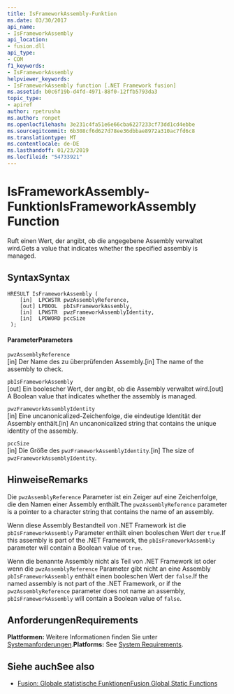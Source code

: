 ```yaml
---
title: IsFrameworkAssembly-Funktion
ms.date: 03/30/2017
api_name:
- IsFrameworkAssembly
api_location:
- fusion.dll
api_type:
- COM
f1_keywords:
- IsFrameworkAssembly
helpviewer_keywords:
- IsFrameworkAssembly function [.NET Framework fusion]
ms.assetid: b0c6f19b-d4fd-4971-88f0-12ffb5793da3
topic_type:
- apiref
author: rpetrusha
ms.author: ronpet
ms.openlocfilehash: 3e231c4fa51e6e66cba6227233cf73dd1cd4ebbe
ms.sourcegitcommit: 6b308cf6d627d78ee36dbbae8972a310ac7fd6c8
ms.translationtype: MT
ms.contentlocale: de-DE
ms.lasthandoff: 01/23/2019
ms.locfileid: "54733921"
---
```

# <a name="isframeworkassembly-function"></a><span data-ttu-id="7d61d-102">IsFrameworkAssembly-Funktion</span><span class="sxs-lookup"><span data-stu-id="7d61d-102">IsFrameworkAssembly Function</span></span>
<span data-ttu-id="7d61d-103">Ruft einen Wert, der angibt, ob die angegebene Assembly verwaltet wird.</span><span class="sxs-lookup"><span data-stu-id="7d61d-103">Gets a value that indicates whether the specified assembly is managed.</span></span>  
  
## <a name="syntax"></a><span data-ttu-id="7d61d-104">Syntax</span><span class="sxs-lookup"><span data-stu-id="7d61d-104">Syntax</span></span>  
  
```  
HRESULT IsFrameworkAssembly (  
    [in]  LPCWSTR pwzAssemblyReference,  
    [out] LPBOOL  pbIsFrameworkAssembly,  
    [in]  LPWSTR  pwzFrameworkAssemblyIdentity,  
    [in]  LPDWORD pccSize  
 );  
```  
  
#### <a name="parameters"></a><span data-ttu-id="7d61d-105">Parameter</span><span class="sxs-lookup"><span data-stu-id="7d61d-105">Parameters</span></span>  
 `pwzAssemblyReference`  
 <span data-ttu-id="7d61d-106">[in] Der Name des zu überprüfenden Assembly.</span><span class="sxs-lookup"><span data-stu-id="7d61d-106">[in] The name of the assembly to check.</span></span>  
  
 `pbIsFrameworkAssembly`  
 <span data-ttu-id="7d61d-107">[out] Ein boolescher Wert, der angibt, ob die Assembly verwaltet wird.</span><span class="sxs-lookup"><span data-stu-id="7d61d-107">[out] A Boolean value that indicates whether the assembly is managed.</span></span>  
  
 `pwzFrameworkAssemblyIdentity`  
 <span data-ttu-id="7d61d-108">[in] Eine uncanonicalized-Zeichenfolge, die eindeutige Identität der Assembly enthält.</span><span class="sxs-lookup"><span data-stu-id="7d61d-108">[in] An uncanonicalized string that contains the unique identity of the assembly.</span></span>  
  
 `pccSize`  
 <span data-ttu-id="7d61d-109">[in] Die Größe des `pwzFrameworkAssemblyIdentity`.</span><span class="sxs-lookup"><span data-stu-id="7d61d-109">[in] The size of `pwzFrameworkAssemblyIdentity`.</span></span>  
  
## <a name="remarks"></a><span data-ttu-id="7d61d-110">Hinweise</span><span class="sxs-lookup"><span data-stu-id="7d61d-110">Remarks</span></span>  
 <span data-ttu-id="7d61d-111">Die `pwzAssemblyReference` Parameter ist ein Zeiger auf eine Zeichenfolge, die den Namen einer Assembly enthält.</span><span class="sxs-lookup"><span data-stu-id="7d61d-111">The `pwzAssemblyReference` parameter is a pointer to a character string that contains the name of an assembly.</span></span>  
  
 <span data-ttu-id="7d61d-112">Wenn diese Assembly Bestandteil von .NET Framework ist die `pbIsFrameworkAssembly` Parameter enthält einen booleschen Wert der `true`.</span><span class="sxs-lookup"><span data-stu-id="7d61d-112">If this assembly is part of the .NET Framework, the `pbIsFrameworkAssembly` parameter will contain a Boolean value of `true`.</span></span>  
  
 <span data-ttu-id="7d61d-113">Wenn die benannte Assembly nicht als Teil von .NET Framework ist oder wenn die `pwzAssemblyReference` Parameter gibt nicht an eine Assembly `pbIsFrameworkAssembly` enthält einen booleschen Wert der `false`.</span><span class="sxs-lookup"><span data-stu-id="7d61d-113">If the named assembly is not part of the .NET Framework, or if the `pwzAssemblyReference` parameter does not name an assembly, `pbIsFrameworkAssembly` will contain a Boolean value of `false`.</span></span>  
  
## <a name="requirements"></a><span data-ttu-id="7d61d-114">Anforderungen</span><span class="sxs-lookup"><span data-stu-id="7d61d-114">Requirements</span></span>  
 <span data-ttu-id="7d61d-115">**Plattformen:** Weitere Informationen finden Sie unter [Systemanforderungen](../../../../docs/framework/get-started/system-requirements.md).</span><span class="sxs-lookup"><span data-stu-id="7d61d-115">**Platforms:** See [System Requirements](../../../../docs/framework/get-started/system-requirements.md).</span></span>  
  
## <a name="see-also"></a><span data-ttu-id="7d61d-116">Siehe auch</span><span class="sxs-lookup"><span data-stu-id="7d61d-116">See also</span></span>
- [<span data-ttu-id="7d61d-117">Fusion: Globale statistische Funktionen</span><span class="sxs-lookup"><span data-stu-id="7d61d-117">Fusion Global Static Functions</span></span>](../../../../docs/framework/unmanaged-api/fusion/fusion-global-static-functions.md)
